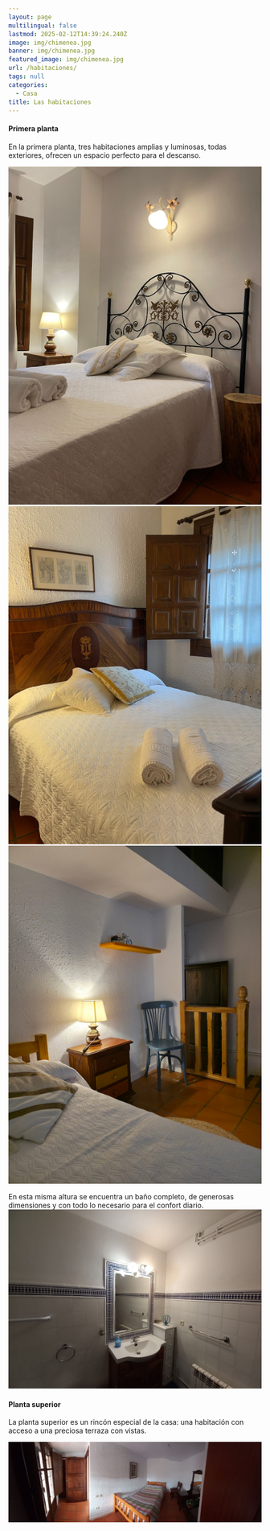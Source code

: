 ```yaml
---
layout: page
multilingual: false
lastmod: 2025-02-12T14:39:24.240Z
image: img/chimenea.jpg
banner: img/chimenea.jpg
featured_image: img/chimenea.jpg
url: /habitaciones/
tags: null
categories:
  - Casa
title: Las habitaciones
---
```


#### Primera planta

En la primera planta, tres habitaciones amplias y luminosas, todas exteriores, ofrecen un espacio perfecto para el descanso.

![](/img/casa/hab1.jpg)
![](/img/casa/hab2.jpg)
![](/img/casa/hab3.jpg)

En esta misma altura se encuentra un baño completo, de generosas dimensiones y con todo lo necesario para el confort diario.
![](/img/casa/banyo.jpg)

#### Planta superior

La planta superior es un rincón especial de la casa: una habitación con acceso a una preciosa terraza con vistas.

![](/img/casa/superior.jpg)
